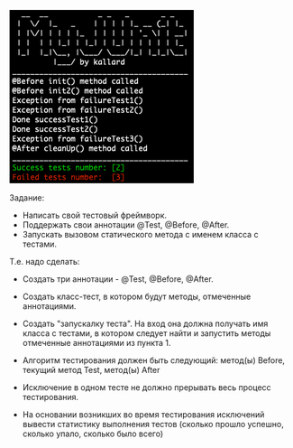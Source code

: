 ![MyJUnit test output](https://github.com/k-allard/imgs/blob/master/Screenshot%202022-02-06%20at%2021.44.34.png)


Задание:
- Написать свой тестовый фреймворк.
- Поддержать свои аннотации @Test, @Before, @After.
- Запускать вызовом статического метода с именем класса с тестами.

Т.е. надо сделать:

- Создать три аннотации - @Test, @Before, @After.
- Создать класс-тест, в котором будут методы, отмеченные аннотациями.
- Создать "запускалку теста". На вход она должна получать имя класса с тестами, в котором следует найти и запустить методы отмеченные аннотациями из пункта 1.
- Алгоритм тестирования должен быть следующий:
метод(ы) Before,
текущий метод Test,
метод(ы) After
- Исключение в одном тесте не должно прерывать весь процесс тестирования.

- На основании возникших во время тестирования исключений вывести статистику выполнения тестов (сколько прошло успешно, сколько упало, сколько было всего)
